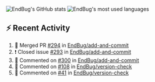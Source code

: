 ![EndBug's GitHub stats](https://github-readme-stats.vercel.app/api?username=endbug&show_icons=true&theme=dark)
![EndBug's most used languages](https://github-readme-stats.vercel.app/api/top-langs/?username=endbug&layout=compact&theme=dark)

## ⚡ Recent Activity

<!--START_SECTION:activity-->
1. 🎉 Merged PR [#294](https://github.com//EndBug/add-and-commit/pull/294) in [EndBug/add-and-commit](https://github.com//EndBug/add-and-commit)
2. ❗️ Closed issue [#293](https://github.com//EndBug/add-and-commit/issues/293) in [EndBug/add-and-commit](https://github.com//EndBug/add-and-commit)
3. 💬 Commented on [#300](https://github.com//EndBug/add-and-commit/issues/300) in [EndBug/add-and-commit](https://github.com//EndBug/add-and-commit)
4. 💬 Commented on [#108](https://github.com//EndBug/version-check/issues/108) in [EndBug/version-check](https://github.com//EndBug/version-check)
5. 💬 Commented on [#41](https://github.com//EndBug/version-check/issues/41) in [EndBug/version-check](https://github.com//EndBug/version-check)
<!--END_SECTION:activity-->

